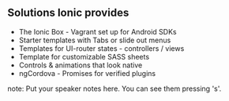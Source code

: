##  Solutions Ionic provides

* The Ionic Box  - Vagrant set up for Android SDKs
* Starter templates  with Tabs or slide out menus
* Templates for UI-router states - controllers / views
* Template for customizable SASS sheets
* Controls & animations that look native
* ngCordova - Promises for verified plugins

note:
    Put your speaker notes here.
    You can see them pressing 's'.
